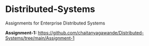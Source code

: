 # Distributed-Systems
Assignments for Enterprise Distributed Systems

**Assignment-1:**
https://github.com/chaitanyagawande/Distributed-Systems/tree/main/Assignment-1

